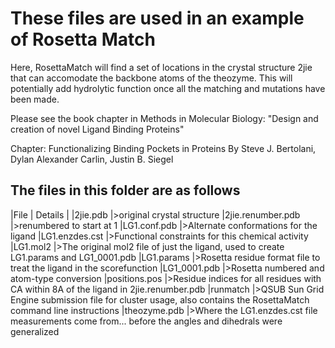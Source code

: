 # These files are used in an example of Rosetta Match

Here, RosettaMatch will find a set of locations in the crystal structure 2jie
that can accomodate the backbone atoms of the theozyme. This will potentially 
add hydrolytic function once all the matching and mutations have been made.

Please see the book chapter in Methods in Molecular Biology:
"Design and creation of novel Ligand Binding Proteins"

Chapter: Functionalizing Binding Pockets in Proteins
By Steve J. Bertolani,
   Dylan Alexander Carlin,
   Justin B. Siegel


## The files in this folder are as follows
|File			| Details 				|
|2jie.pdb		|>original crystal structure
|2jie.renumber.pdb	|>renumbered to start at 1
|LG1.conf.pdb		|>Alternate conformations for the ligand
|LG1.enzdes.cst		|>Functional constraints for this chemical activity
|LG1.mol2		|>The original mol2 file of just the ligand, used to create LG1.params and LG1_0001.pdb
|LG1.params		|>Rosetta residue format file to treat the ligand in the scorefunction
|LG1_0001.pdb		|>Rosetta numbered and atom-type conversion
|positions.pos		|>Residue indices for all residues with CA within 8A of the ligand in 2jie.renumber.pdb
|runmatch		|>QSUB Sun Grid Engine submission file for cluster usage, also contains the RosettaMatch command line instructions
|theozyme.pdb		|>Where the LG1.enzdes.cst file measurements come from... before the angles and dihedrals were generalized


